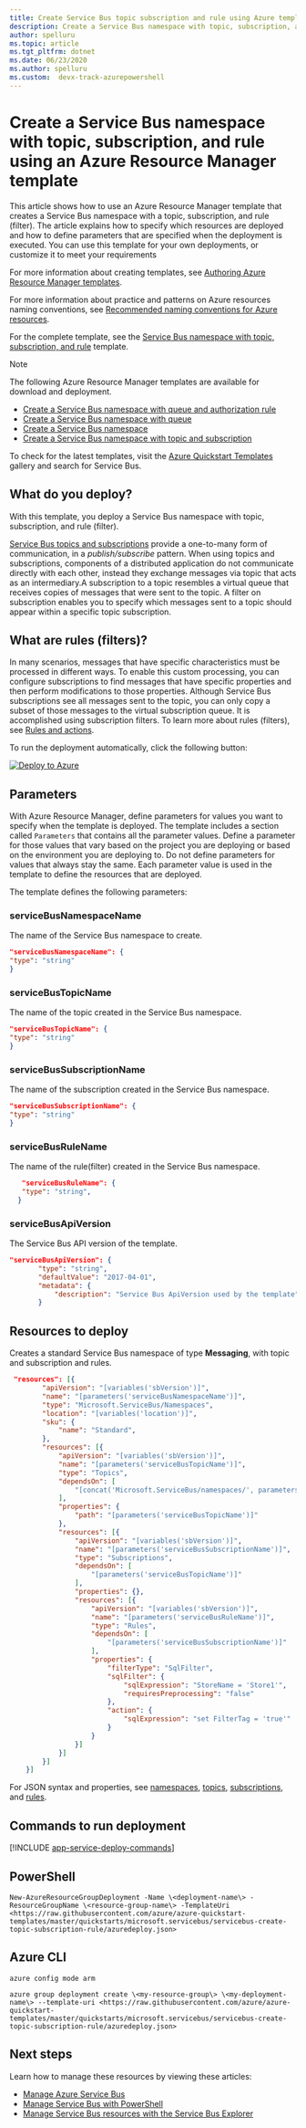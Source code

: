 ```yaml
---
title: Create Service Bus topic subscription and rule using Azure template
description: Create a Service Bus namespace with topic, subscription, and rule using Azure Resource Manager template
author: spelluru
ms.topic: article
ms.tgt_pltfrm: dotnet
ms.date: 06/23/2020
ms.author: spelluru
ms.custom:  devx-track-azurepowershell
---
```


# Create a Service Bus namespace with topic, subscription, and rule using an Azure Resource Manager template

This article shows how to use an Azure Resource Manager template that creates a Service Bus namespace with a topic, subscription, and rule (filter). The article explains how to specify which resources are deployed and how to define parameters that are specified when the deployment is executed. You can use this template for your own deployments, or customize it to meet your requirements

For more information about creating templates, see [Authoring Azure Resource Manager templates][Authoring Azure Resource Manager templates].

For more information about practice and patterns on Azure resources naming conventions, see [Recommended naming conventions for Azure resources][Recommended naming conventions for Azure resources].

For the complete template, see the [Service Bus namespace with topic, subscription, and rule][Service Bus namespace with topic, subscription, and rule] template.

> [!NOTE]
> The following Azure Resource Manager templates are available for download and deployment.
>
> * [Create a Service Bus namespace with queue and authorization rule](service-bus-resource-manager-namespace-auth-rule.md)
> * [Create a Service Bus namespace with queue](service-bus-resource-manager-namespace-queue.md)
> * [Create a Service Bus namespace](service-bus-resource-manager-namespace.md)
> * [Create a Service Bus namespace with topic and subscription](service-bus-resource-manager-namespace-topic.md)
>
> To check for the latest templates, visit the [Azure Quickstart Templates][Azure Quickstart Templates] gallery and search for Service Bus.

## What do you deploy?

With this template, you deploy a Service Bus namespace with topic, subscription, and rule (filter).

[Service Bus topics and subscriptions](service-bus-queues-topics-subscriptions.md#topics-and-subscriptions) provide a one-to-many form of communication, in a *publish/subscribe* pattern. When using topics and subscriptions, components of a distributed application do not communicate directly with each other, instead they exchange messages via topic that acts as an intermediary.A subscription to a topic resembles a virtual queue that receives copies of messages that were sent to the topic. A filter on subscription enables you to specify which messages sent to a topic should appear within a specific topic subscription.

## What are rules (filters)?

In many scenarios, messages that have specific characteristics must be processed in different ways. To enable this custom processing, you can configure subscriptions to find messages that have specific properties and then perform modifications to those properties. Although Service Bus subscriptions see all messages sent to the topic, you can only copy a subset of those messages to the virtual subscription queue. It is accomplished using subscription filters. To learn more about rules (filters), see [Rules and actions](service-bus-queues-topics-subscriptions.md#rules-and-actions).

To run the deployment automatically, click the following button:

[![Deploy to Azure](./media/service-bus-resource-manager-namespace-topic/deploybutton.png)](https://portal.azure.com/#create/Microsoft.Template/uri/https%3A%2F%2Fraw.githubusercontent.com%2FAzure%2Fazure-quickstart-templates%2Fmaster%2Fquickstarts%2Fmicrosoft.servicebus%2Fservicebus-create-topic-subscription-rule%2Fazuredeploy.json)

## Parameters

With Azure Resource Manager, define parameters for values you want to specify when the template is deployed. The template includes a section called `Parameters` that contains all the parameter values. Define a parameter for those values that vary based on the project you are deploying or based on the environment you are deploying to. Do not define parameters for values that always stay the same. Each parameter value is used in the template to define the resources that are deployed.

The template defines the following parameters:

### serviceBusNamespaceName

The name of the Service Bus namespace to create.

```json
"serviceBusNamespaceName": {
"type": "string"
}
```

### serviceBusTopicName

The name of the topic created in the Service Bus namespace.

```json
"serviceBusTopicName": {
"type": "string"
}
```

### serviceBusSubscriptionName

The name of the subscription created in the Service Bus namespace.

```json
"serviceBusSubscriptionName": {
"type": "string"
}
```

### serviceBusRuleName

The name of the rule(filter) created in the Service Bus namespace.

```json
   "serviceBusRuleName": {
   "type": "string",
  }
```

### serviceBusApiVersion

The Service Bus API version of the template.

```json
"serviceBusApiVersion": {
       "type": "string",
       "defaultValue": "2017-04-01",
       "metadata": {
           "description": "Service Bus ApiVersion used by the template"
       }
```

## Resources to deploy

Creates a standard Service Bus namespace of type **Messaging**, with topic and subscription and rules.

```json
 "resources": [{
        "apiVersion": "[variables('sbVersion')]",
        "name": "[parameters('serviceBusNamespaceName')]",
        "type": "Microsoft.ServiceBus/Namespaces",
        "location": "[variables('location')]",
        "sku": {
            "name": "Standard",
        },
        "resources": [{
            "apiVersion": "[variables('sbVersion')]",
            "name": "[parameters('serviceBusTopicName')]",
            "type": "Topics",
            "dependsOn": [
                "[concat('Microsoft.ServiceBus/namespaces/', parameters('serviceBusNamespaceName'))]"
            ],
            "properties": {
                "path": "[parameters('serviceBusTopicName')]"
            },
            "resources": [{
                "apiVersion": "[variables('sbVersion')]",
                "name": "[parameters('serviceBusSubscriptionName')]",
                "type": "Subscriptions",
                "dependsOn": [
                    "[parameters('serviceBusTopicName')]"
                ],
                "properties": {},
                "resources": [{
                    "apiVersion": "[variables('sbVersion')]",
                    "name": "[parameters('serviceBusRuleName')]",
                    "type": "Rules",
                    "dependsOn": [
                        "[parameters('serviceBusSubscriptionName')]"
                    ],
                    "properties": {
                        "filterType": "SqlFilter",
                        "sqlFilter": {
                            "sqlExpression": "StoreName = 'Store1'",
                            "requiresPreprocessing": "false"
                        },
                        "action": {
                            "sqlExpression": "set FilterTag = 'true'"
                        }
                    }
                }]
            }]
        }]
    }]
```

For JSON syntax and properties, see [namespaces](/azure/templates/microsoft.servicebus/namespaces), [topics](/azure/templates/microsoft.servicebus/namespaces/topics), [subscriptions](/azure/templates/microsoft.servicebus/namespaces/topics/subscriptions), and [rules](/azure/templates/microsoft.servicebus/namespaces/topics/subscriptions/rules).

## Commands to run deployment

[!INCLUDE [app-service-deploy-commands](../../includes/app-service-deploy-commands.md)]

## PowerShell

```powershell-interactive
New-AzureResourceGroupDeployment -Name \<deployment-name\> -ResourceGroupName \<resource-group-name\> -TemplateUri <https://raw.githubusercontent.com/azure/azure-quickstart-templates/master/quickstarts/microsoft.servicebus/servicebus-create-topic-subscription-rule/azuredeploy.json>
```

## Azure CLI

```azurecli-interactive
azure config mode arm

azure group deployment create \<my-resource-group\> \<my-deployment-name\> --template-uri <https://raw.githubusercontent.com/azure/azure-quickstart-templates/master/quickstarts/microsoft.servicebus/servicebus-create-topic-subscription-rule/azuredeploy.json>
```

## Next steps

Learn how to manage these resources by viewing these articles:

* [Manage Azure Service Bus](service-bus-management-libraries.md)
* [Manage Service Bus with PowerShell](service-bus-manage-with-ps.md)
* [Manage Service Bus resources with the Service Bus Explorer](https://github.com/paolosalvatori/ServiceBusExplorer/releases)

[Authoring Azure Resource Manager templates]: ../azure-resource-manager/templates/syntax.md
[Azure Quickstart Templates]: https://azure.microsoft.com/resources/templates/?term=service+bus
[Learn more about Service Bus topics and subscriptions]: service-bus-queues-topics-subscriptions.md
[Using Azure PowerShell with Azure Resource Manager]: ../azure-resource-manager/management/manage-resources-powershell.md
[Using the Azure CLI for Mac, Linux, and Windows with Azure Resource Management]: ../azure-resource-manager/management/manage-resources-cli.md
[Recommended naming conventions for Azure resources]: /azure/cloud-adoption-framework/ready/azure-best-practices/naming-and-tagging
[Service Bus namespace with topic, subscription, and rule]: https://github.com/Azure/azure-quickstart-templates/blob/master/quickstarts/microsoft.servicebus/servicebus-create-topic-subscription-rule/
[Service Bus queues, topics, and subscriptions]: service-bus-queues-topics-subscriptions.md